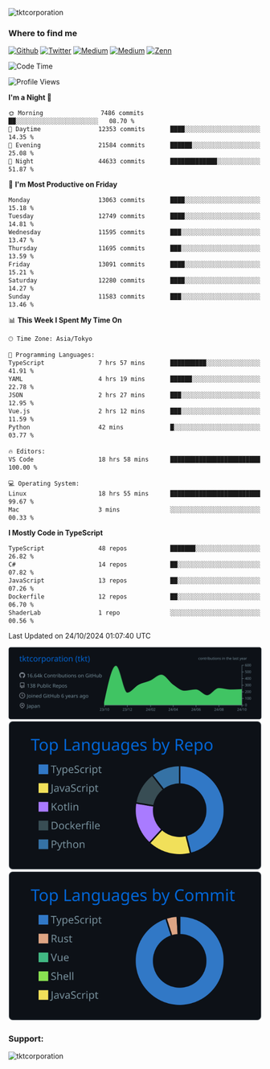 <p align="left"> <img src="https://komarev.com/ghpvc/?username=tktcorporation&label=Profile%20views&color=0e75b6&style=flat" alt="tktcorporation" /> </p>

<h3>Where to find me</h3>
<p>
<a href="https://github.com/tktcorporation" target="_blank"><img alt="Github" src="https://img.shields.io/badge/GitHub-%2312100E.svg?&style=for-the-badge&logo=Github&logoColor=white" /></a>
<a href="https://twitter.com/tktcorporation" target="_blank"><img alt="Twitter" src="https://img.shields.io/badge/twitter-%231DA1F2.svg?&style=for-the-badge&logo=twitter&logoColor=white" /></a>
<a href="https://www.linkedin.com/in/tktcorporation" target="_blank"><img alt="Medium" src="https://img.shields.io/badge/linkdin-0a66c2.svg?&style=for-the-badge&logo=linkedin&logoColor=white" /></a>
<a href="https://qiita.com/tktcorporation" target="_blank"><img alt="Medium" src="https://img.shields.io/badge/qiita-55C500.svg?&style=for-the-badge&logo=qiita&logoColor=white" /></a>
<a href="https://zenn.dev/tktcorporation" target="_blank"><img alt="Zenn" src="https://img.shields.io/badge/Zenn-3EA8FF.svg?&style=for-the-badge&logo=Zenn&logoColor=white" /></a>
</p>
  
<!--START_SECTION:waka-->
![Code Time](http://img.shields.io/badge/Code%20Time-1%2C808%20hrs%2029%20mins-blue)

![Profile Views](http://img.shields.io/badge/Profile%20Views-0-blue)

**I'm a Night 🦉** 

```text
🌞 Morning                7486 commits        ██░░░░░░░░░░░░░░░░░░░░░░░   08.70 % 
🌆 Daytime                12353 commits       ████░░░░░░░░░░░░░░░░░░░░░   14.35 % 
🌃 Evening                21584 commits       ██████░░░░░░░░░░░░░░░░░░░   25.08 % 
🌙 Night                  44633 commits       █████████████░░░░░░░░░░░░   51.87 % 
```
📅 **I'm Most Productive on Friday** 

```text
Monday                   13063 commits       ████░░░░░░░░░░░░░░░░░░░░░   15.18 % 
Tuesday                  12749 commits       ████░░░░░░░░░░░░░░░░░░░░░   14.81 % 
Wednesday                11595 commits       ███░░░░░░░░░░░░░░░░░░░░░░   13.47 % 
Thursday                 11695 commits       ███░░░░░░░░░░░░░░░░░░░░░░   13.59 % 
Friday                   13091 commits       ████░░░░░░░░░░░░░░░░░░░░░   15.21 % 
Saturday                 12280 commits       ████░░░░░░░░░░░░░░░░░░░░░   14.27 % 
Sunday                   11583 commits       ███░░░░░░░░░░░░░░░░░░░░░░   13.46 % 
```


📊 **This Week I Spent My Time On** 

```text
🕑︎ Time Zone: Asia/Tokyo

💬 Programming Languages: 
TypeScript               7 hrs 57 mins       ██████████░░░░░░░░░░░░░░░   41.91 % 
YAML                     4 hrs 19 mins       ██████░░░░░░░░░░░░░░░░░░░   22.78 % 
JSON                     2 hrs 27 mins       ███░░░░░░░░░░░░░░░░░░░░░░   12.95 % 
Vue.js                   2 hrs 12 mins       ███░░░░░░░░░░░░░░░░░░░░░░   11.59 % 
Python                   42 mins             █░░░░░░░░░░░░░░░░░░░░░░░░   03.77 % 

🔥 Editors: 
VS Code                  18 hrs 58 mins      █████████████████████████   100.00 % 

💻 Operating System: 
Linux                    18 hrs 55 mins      █████████████████████████   99.67 % 
Mac                      3 mins              ░░░░░░░░░░░░░░░░░░░░░░░░░   00.33 % 
```

**I Mostly Code in TypeScript** 

```text
TypeScript               48 repos            ███████░░░░░░░░░░░░░░░░░░   26.82 % 
C#                       14 repos            ██░░░░░░░░░░░░░░░░░░░░░░░   07.82 % 
JavaScript               13 repos            ██░░░░░░░░░░░░░░░░░░░░░░░   07.26 % 
Dockerfile               12 repos            ██░░░░░░░░░░░░░░░░░░░░░░░   06.70 % 
ShaderLab                1 repo              ░░░░░░░░░░░░░░░░░░░░░░░░░   00.56 % 
```




 Last Updated on 24/10/2024 01:07:40 UTC
<!--END_SECTION:waka-->

[![](https://raw.githubusercontent.com/tktcorporation/tktcorporation/master/profile-summary-card-output/github_dark/0-profile-details.svg)](https://github.com/vn7n24fzkq/github-profile-summary-cards)
[![](https://raw.githubusercontent.com/tktcorporation/tktcorporation/master/profile-summary-card-output/github_dark/1-repos-per-language.svg)](https://github.com/vn7n24fzkq/github-profile-summary-cards) [![](https://raw.githubusercontent.com/tktcorporation/tktcorporation/master/profile-summary-card-output/github_dark/2-most-commit-language.svg)](https://github.com/vn7n24fzkq/github-profile-summary-cards)

<h3 align="left">Support:</h3>
<p><a href="https://www.buymeacoffee.com/tktcorporation"> <img align="left" src="https://cdn.buymeacoffee.com/buttons/v2/default-yellow.png" height="50" width="210" alt="tktcorporation" /></a></p><br><br>
